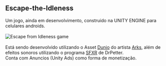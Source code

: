 ## Escape-the-Idleness
Um jogo, ainda em desenvolvimento, construido na UNITY ENGINE para celulares androids. <br/><br/>
![Escape from Idleness game](https://media2.giphy.com/media/hRxhnKRuLh5LwZn3Qr/giphy.gif)<br/><br/>
Está sendo desenvolvido utilizando o Asset [Dunjo](https://arks.itch.io/dungeon-platform-tileset) do artista [Arks](https://itch.io/profile/arks),
além de efeitos sonoros utilizando o programa [SFXR](http://www.drpetter.se/project_sfxr.html) de DrPetter. <br/>
Conta com Anuncios (Unity Ads) como forma de monetização.
